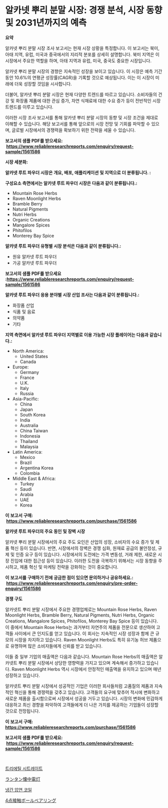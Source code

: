 <p><h1>알카넷 뿌리 분말 시장: 경쟁 분석, 시장 동향 및 2031년까지의 예측</h1></p><p><strong>요약</strong></p>
<p><p>알카넷 뿌리 분말 시장 조사 보고서는 현재 시장 상황을 특정합니다. 이 보고서는 북미, 아태 지역, 유럽, 미국과 중국에서의 지리적 분포를 상세히 설명합니다. 북미 지역은 이 시장에서 주요한 역할을 하며, 아태 지역과 유럽, 미국, 중국도 중요한 시장입니다.</p><p>알카넷 뿌리 분말 시장의 경향은 지속적인 성장을 보이고 있습니다. 이 시장은 예측 기간 동안 10.6%의 연평균 성장률(CAGR)을 기록할 것으로 예상됩니다. 이는 이 시장이 미래에 더욱 성장할 것임을 시사합니다.</p><p>더불어, 알카넷 뿌리 분말 시장은 현재 다양한 트렌드를 따르고 있습니다. 소비자들의 건강 및 화장품 제품에 대한 관심 증가, 자연 식재료에 대한 수요 증가 등이 전반적인 시장 트렌드를 이루고 있습니다.</p><p>이러한 시장 조사 보고서를 통해 알카넷 뿌리 분말 시장의 동향 및 시장 조건을 제대로 이해할 수 있습니다. 해당 보고서를 통해 앞으로의 시장 전망 및 기회를 파악할 수 있으며, 글로벌 시장에서의 경쟁력을 확보하기 위한 전략을 세울 수 있습니다.</p></p>
<p><strong>보고서의 샘플 PDF를 받으세요: &nbsp;<a href="https://www.reliableresearchreports.com/enquiry/request-sample/1561586">https://www.reliableresearchreports.com/enquiry/request-sample/1561586</a></strong></p>
<p><strong>시장 세분화:</strong></p>
<p><strong> 알카넷 루트 파우더 시장은 개요, 배포, 애플리케이션 및 지역으로 더 분류됩니다. :</strong></p>
<p><strong>구성요소 측면에서는 알카넷 루트 파우더 시장은 다음과 같이 분류됩니다.:</strong></p>
<p><ul><li>Mountain Rose Herbs</li><li>Raven Moonlight Herbs</li><li>Bramble Berry</li><li>Natural Pigments</li><li>Nutri Herbs</li><li>Organic Creations</li><li>Mangalore Spices</li><li>Phitofilos</li><li>Monterey Bay Spice</li></ul></p>
<p><strong> 알카넷 루트 파우더 유형별 시장 분석은 다음과 같이 분류됩니다.:</strong></p>
<p><ul><li>원유 알카넷 루트 파우더</li><li>가공 알카넷 루트 파우더</li></ul></p>
<p><strong>보고서의 샘플 PDF를 받으세요 :<a href="https://www.reliableresearchreports.com/enquiry/request-sample/1561586">https://www.reliableresearchreports.com/enquiry/request-sample/1561586</a></strong></p>
<p><strong> 알카넷 루트 파우더 응용 분야별 시장 산업 조사는 다음과 같이 분류됩니다.:</strong></p>
<p><ul><li>화장품 산업</li><li>식품 및 음료</li><li>의약품</li><li>기타</li></ul></p>
<p><strong>지역 측면에서 알카넷 루트 파우더 지역별로 이용 가능한 시장 플레이어는 다음과 같습니다.:</strong></p>
<p><ul>
    <li>
        North America:
        <ul>
            <li>United States</li>
            <li>Canada</li>
        </ul>
    </li>
    <li>
        Europe:
        <ul>
            <li>Germany</li>
            <li>France</li>
            <li>U.K.</li>
            <li>Italy</li>
            <li>Russia</li>
        </ul>
    </li>
    <li>
        Asia-Pacific:
        <ul>
            <li>China</li>
            <li>Japan</li>
            <li>South Korea</li>
            <li>India</li>
            <li>Australia</li>
            <li>China Taiwan</li>
            <li>Indonesia</li>
            <li>Thailand</li>
            <li>Malaysia</li>
        </ul>
    </li>
    <li>
        Latin America:
        <ul>
            <li>Mexico</li>
            <li>Brazil</li>
            <li>Argentina Korea</li>
            <li>Colombia</li>
        </ul>
    </li>
    <li>
        Middle East & Africa:
        <ul>
            <li>Turkey</li>
            <li>Saudi</li>
            <li>Arabia</li>
            <li>UAE</li>
            <li>Korea</li>
        </ul>
    </li>
    </ul></p>
<p><strong>이 보고서 구매: &nbsp;<a href="https://www.reliableresearchreports.com/purchase/1561586">https://www.reliableresearchreports.com/purchase/1561586</a></strong></p>
<p><strong>알카넷 루트 파우더의 주요 동인 및 장벽 시장</strong></p>
<p><p>알카넷 뿌리 분말 시장에서의 주요 주도 요인은 산업의 성장, 소비자의 수요 증가 및 제품 혁신 등이 있습니다. 반면, 시장에서의 장벽은 경쟁 심화, 원재료 공급의 불안정성, 규제 및 인증 요구 등이 있습니다. 시장에서의 도전에는 가격 변동성, 거래 제한, 새로운 시장 진입에 대한 접근성 등이 있습니다. 이러한 도전을 극복하기 위해서는 시장 동향을 주시하고, 제품 혁신 및 마케팅 전략을 강화하는 것이 중요합니다.</p></p>
<p><strong>이 보고서를 구매하기 전에 궁금한 점이 있으면 문의하거나 공유하세요.: &nbsp;<a href="https://www.reliableresearchreports.com/enquiry/pre-order-enquiry/1561586">https://www.reliableresearchreports.com/enquiry/pre-order-enquiry/1561586</a></strong></p>
<p><strong>경쟁 구도</strong></p>
<p><p>알카넷트 뿌리 분말 시장에서 주요한 경쟁업체로는 Mountain Rose Herbs, Raven Moonlight Herbs, Bramble Berry, Natural Pigments, Nutri Herbs, Organic Creations, Mangalore Spices, Phitofilos, Monterey Bay Spice 등이 있습니다. 이 중에서 Mountain Rose Herbs는 과거부터 자연주의 제품을 전문으로 생산하여 고객들 사이에서 큰 인지도를 얻고 있습니다. 이 회사는 지속적인 시장 성장과 함께 큰 규모의 시장을 차지하고 있습니다. Raven Moonlight Herbs도 특히 유기농 허브 제품으로 유명하며 많은 소비자들에게 신뢰를 받고 있습니다.</p><p>이들 중 일부 기업의 매출액은 다음과 같습니다. Mountain Rose Herbs의 매출액은 알카넷트 뿌리 분말 시장에서 상당한 영향력을 가지고 있으며 계속해서 증가하고 있습니다. Raven Moonlight Herbs 역시 시장에서 안정적인 매출액을 유지하고 있으며 매년 성장하고 있습니다.</p><p>알카넷트 뿌리 분말 시장에서 성공적인 기업은 이러한 회사들처럼 고품질의 제품과 지속적인 혁신을 통해 경쟁력을 갖추고 있습니다. 고객들의 요구에 맞추어 적시에 변화하고 새로운 제품을 출시함으로써 시장에서 성공을 거두고 있습니다. 시장의 변화에 민감하게 대응하고 최신 경향을 파악하여 고객들에게 더 나은 가치를 제공하는 기업들이 성장할 것으로 전망됩니다.</p></p>
<p><strong>이 보고서 구매: &nbsp; <a href="https://www.reliableresearchreports.com/purchase/1561586">https://www.reliableresearchreports.com/purchase/1561586</a></strong></p>
<p><strong>보고서의 샘플 PDF를 받으세요: &nbsp;<a href="https://www.reliableresearchreports.com/enquiry/request-sample/1561586">https://www.reliableresearchreports.com/enquiry/request-sample/1561586</a></strong><strong></strong></p>
<p>&nbsp;</p>
<p><p><a href="https://medium.com/@ethawolf/%ED%8A%B8%EB%A6%AC%EC%97%90%ED%8B%B8-%EC%8B%9C%ED%8A%B8%EB%A0%88%EC%9D%B4%ED%8A%B8-%EC%8B%9C%EC%9E%A5-%EB%B6%84%EC%84%9D-cagr-%EC%8B%9C%EC%9E%A5-%EC%84%B8%EB%B6%84%ED%99%94-%EB%B0%8F-%EA%B8%80%EB%A1%9C%EB%B2%8C-%EC%82%B0%EC%97%85-%EA%B0%9C%EC%9A%94-40afb23406ea">트리에틸 시트레이트</a></p><p><a href="https://medium.com/@craigurcottrte8/%E3%83%A9%E3%83%B3%E3%82%BF%E3%83%B3%E5%9E%8B%E6%87%90%E4%B8%AD%E9%9B%BB%E7%81%AF%E5%B8%82%E5%A0%B4%E3%81%AF-%E5%B8%82%E5%A0%B4%E3%82%B7%E3%82%A7%E3%82%A2-%E5%B8%82%E5%A0%B4%E3%83%88%E3%83%AC%E3%83%B3%E3%83%89-%E5%B8%82%E5%A0%B4%E6%88%90%E9%95%B7%E3%81%AB%E9%96%A2%E3%81%99%E3%82%8B%E6%83%85%E5%A0%B1%E3%82%92%E6%8F%90%E4%BE%9B%E3%81%97%E3%81%BE%E3%81%99-26dda22c7688">ランタン懐中電灯</a></p><p><a href="https://medium.com/@frankfurter67567/%EC%BD%9C%EB%93%9C%EB%A1%A4-%EC%BD%94%EC%9D%BC-%EC%8B%9C%EC%9E%A5-%EA%B2%BD%EC%9F%81-%EB%B6%84%EC%84%9D-%EC%8B%9C%EC%9E%A5-%EB%8F%99%ED%96%A5-%EB%B0%8F-2031%EB%85%84%EA%B9%8C%EC%A7%80%EC%9D%98-%EC%98%88%EC%B8%A1-42543397380c">냉간 압연 코일</a></p><p><a href="https://medium.com/@aurelianghideanu2022/4%E3%83%9D%E3%82%A4%E3%83%B3%E3%83%88%E6%8E%A5%E8%A7%A6%E3%83%9C%E3%83%BC%E3%83%AB%E3%83%99%E3%82%A2%E3%83%AA%E3%83%B3%E3%82%B0%E3%81%AE%E5%B8%82%E5%A0%B4%E8%AA%BF%E6%9F%BB%E3%83%AC%E3%83%9D%E3%83%BC%E3%83%88-%E3%81%9D%E3%81%AE%E6%AD%B4%E5%8F%B2%E3%81%A82031%E5%B9%B4%E3%81%8B%E3%82%892031%E5%B9%B4%E3%81%BE%E3%81%A7%E3%81%AE%E4%BA%88%E6%B8%AC-6d7586538d50">4点接触ボールベアリング</a></p></p>